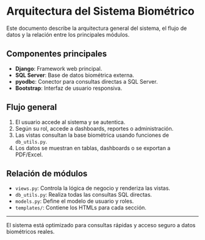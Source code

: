 # Arquitectura del Sistema Biométrico

Este documento describe la arquitectura general del sistema, el flujo de datos y la relación entre los principales módulos.

## Componentes principales

- **Django**: Framework web principal.
- **SQL Server**: Base de datos biométrica externa.
- **pyodbc**: Conector para consultas directas a SQL Server.
- **Bootstrap**: Interfaz de usuario responsiva.

## Flujo general

1. El usuario accede al sistema y se autentica.
2. Según su rol, accede a dashboards, reportes o administración.
3. Las vistas consultan la base biométrica usando funciones de `db_utils.py`.
4. Los datos se muestran en tablas, dashboards o se exportan a PDF/Excel.

## Relación de módulos

- `views.py`: Controla la lógica de negocio y renderiza las vistas.
- `db_utils.py`: Realiza todas las consultas SQL directas.
- `models.py`: Define el modelo de usuario y roles.
- `templates/`: Contiene los HTMLs para cada sección.

---

El sistema está optimizado para consultas rápidas y acceso seguro a datos biométricos reales.
